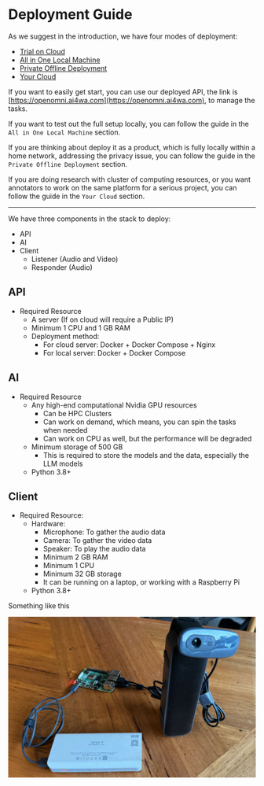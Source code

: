 # Deployment Guide

As we suggest in the introduction, we have four modes of deployment:

- [Trial on Cloud](./trial-on-cloud.md)
- [All in One Local Machine](./all-in-one-local-machine.md)
- [Private Offline Deployment](./private-offline-deployment.md)
- [Your Cloud](./your-cloud.md)

If you want to easily get start, you can use our deployed API, the link
is [https://openomni.ai4wa.com](https://openomni.ai4wa.com), to manage the tasks.

If you want to test out the full setup locally, you can follow the guide in the `All in One Local Machine` section.

If you are thinking about deploy it as a product, which is fully locally within a home network, addressing the privacy
issue, you can follow the guide in the `Private Offline Deployment` section.

If you are doing research with cluster of computing resources, or you want annotators to work on the same platform for a
serious project, you can follow the guide in the `Your Cloud` section.

---

We have three components in the stack to deploy:

- API
- AI
- Client
    - Listener (Audio and Video)
    - Responder (Audio)

## API

- Required Resource
    - A server (If on cloud will require a Public IP)
    - Minimum 1 CPU and 1 GB RAM
    - Deployment method:
        - For cloud server: Docker + Docker Compose + Nginx
        - For local server: Docker + Docker Compose

## AI

- Required Resource
    - Any high-end computational Nvidia GPU resources
        - Can be HPC Clusters
        - Can work on demand, which means, you can spin the tasks when needed
        - Can work on CPU as well, but the performance will be degraded
    - Minimum storage of 500 GB
        - This is required to store the models and the data, especially the LLM models
    - Python 3.8+

## Client

- Required Resource:
    - Hardware:
        - Microphone: To gather the audio data
        - Camera: To gather the video data
        - Speaker: To play the audio data
        - Minimum 2 GB RAM
        - Minimum 1 CPU
        - Minimum 32 GB storage
        - It can be running on a laptop, or working with a Raspberry Pi
    - Python 3.8+

Something like this

![client](../images/client.jpg)